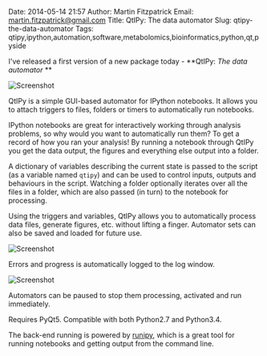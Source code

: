 Date: 2014-05-14 21:57
Author: Martin Fitzpatrick
Email: martin.fitzpatrick@gmail.com
Title: QtIPy: The data automator
Slug: qtipy-the-data-automator
Tags: qtipy,ipython,automation,software,metabolomics,bioinformatics,python,qt,pyside

I've released a first version of a new package today - **QtIPy: *The data automator* **

![Screenshot](/images/software/qtipy/QtIPy-screenshot.png)

QtIPy is a simple GUI-based automator for IPython notebooks. It allows you to attach triggers to files, folders or timers to automatically run notebooks. 

IPython notebooks are great for interactively working through analysis problems, so why would you want to automatically run them? To get a record of how you ran your analysis! By running a notebook through QtIPy you get the data output, the figures and everything else output into a folder.

A dictionary of variables describing the current state is passed to the script (as a variable named `qtipy`) and can be used to control inputs, outputs and behaviours in the script. Watching a folder optionally iterates over all the files in a folder, which are also passed (in turn) to the notebook for processing. 

Using the triggers and variables, QtIPy allows you to automatically process data files, generate figures, etc. without lifting a finger. Automator sets can also be saved and loaded for future use.

![Screenshot](/images/software/qtipy/QtIPy-log.png)

Errors and progress is automatically logged to the log window.

![Screenshot](/images/software/qtipy/QtIPy-pause.png)

Automators can be paused to stop them processing, activated and run immediately.

Requires PyQt5. Compatible with both Python2.7 and Python3.4.

The back-end running is powered by [runipy](https://github.com/paulgb/runipy/), which is a great tool for running notebooks and getting output from the command line.

